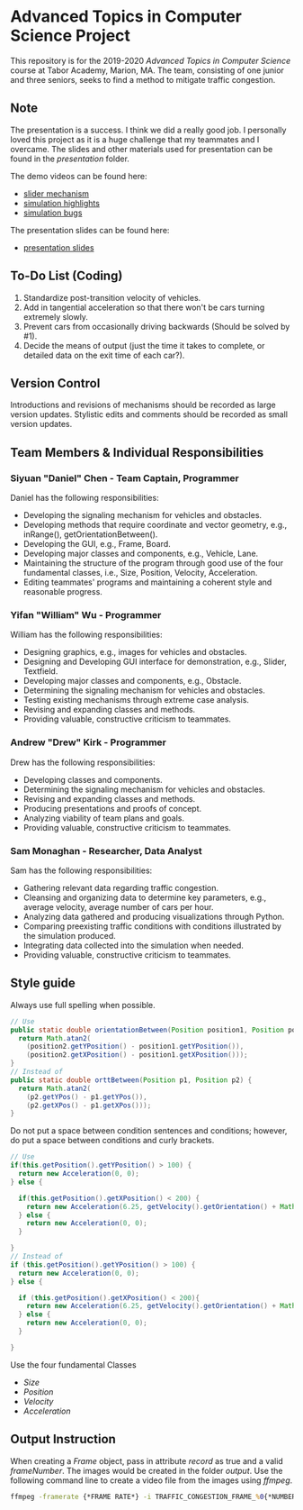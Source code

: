 # Advanced Topics in Computer Science Project

This repository is for the 2019-2020 *Advanced Topics in Computer Science* course at Tabor Academy, Marion, MA. The team, consisting of one junior and three seniors, seeks to find a method to mitigate traffic congestion.

## Note

The presentation is a success. I think we did a really good job. I personally loved this project as it is a huge challenge that my teammates and I overcame. The slides and other materials used for presentation can be found in the *presentation* folder.

The demo videos can be found here:

- [slider mechanism](https://www.youtube.com/watch?v=X3eocx7e0ZQ&t=6s)
- [simulation highlights](https://www.youtube.com/watch?v=-0xZJXuY53w&t=10s)
- [simulation bugs](https://www.youtube.com/watch?v=QnFFjuYpibc&t=32s)

The presentation slides can be found here:

- [presentation slides](https://docs.google.com/presentation/d/13ZvTHROURSSyoiy_aaaA2LyBva7DCs9VzM5XUktOJfk/edit?usp=sharing)

## To-Do List (Coding)

1. Standardize post-transition velocity of vehicles.
2. Add in tangential acceleration so that there won't be cars turning extremely slowly.
3. Prevent cars from occasionally driving backwards (Should be solved by #1).
4. Decide the means of output (just the time it takes to complete, or detailed data on the exit time of each car?).

## Version Control

Introductions and revisions of mechanisms should be recorded as large version updates. Stylistic edits and comments should be recorded as small version updates.

## Team Members & Individual Responsibilities

### Siyuan "Daniel" Chen - Team Captain, Programmer

Daniel has the following responsibilities:

- Developing the signaling mechanism for vehicles and obstacles.
- Developing methods that require coordinate and vector geometry, e.g., inRange(), getOrientationBetween().
- Developing the GUI, e.g., Frame, Board.
- Developing major classes and components, e.g., Vehicle, Lane.
- Maintaining the structure of the program through good use of the four fundamental classes, i.e., Size, Position, Velocity, Acceleration.
- Editing teammates' programs and maintaining a coherent style and reasonable progress.

### Yifan "William" Wu - Programmer

William has the following responsibilities:

- Designing graphics, e.g., images for vehicles and obstacles.
- Designing and Developing GUI interface for demonstration, e.g., Slider, Textfield.
- Developing major classes and components, e.g., Obstacle.
- Determining the signaling mechanism for vehicles and obstacles.
- Testing existing mechanisms through extreme case analysis.
- Revising and expanding classes and methods.
- Providing valuable, constructive criticism to teammates.

### Andrew "Drew" Kirk - Programmer

Drew has the following responsibilities:

- Developing classes and components.
- Determining the signaling mechanism for vehicles and obstacles.
- Revising and expanding classes and methods.
- Producing presentations and proofs of concept.
- Analyzing viability of team plans and goals.
- Providing valuable, constructive criticism to teammates.

### Sam Monaghan - Researcher, Data Analyst

Sam has the following responsibilities:

- Gathering relevant data regarding traffic congestion.
- Cleansing and organizing data to determine key parameters, e.g., average velocity, average number of cars per hour.
- Analyzing data gathered and producing visualizations through Python.
- Comparing preexisting traffic conditions with conditions illustrated by the simulation produced.
- Integrating data collected into the simulation when needed.
- Providing valuable, constructive criticism to teammates.

## Style guide

Always use full spelling when possible.

```java
// Use
public static double orientationBetween(Position position1, Position position2) {
  return Math.atan2(
    (position2.getYPosition() - position1.getYPosition()),
    (position2.getXPosition() - position1.getXPosition()));
}
// Instead of
public static double orttBetween(Position p1, Position p2) {
  return Math.atan2(
    (p2.getYPos() - p1.getYPos()),
    (p2.getXPos() - p1.getXPos()));
}
```

Do not put a space between condition sentences and conditions; however, do put a space between conditions and curly brackets.

```java
// Use
if(this.getPosition().getYPosition() > 100) {
  return new Acceleration(0, 0);
} else {

  if(this.getPosition().getXPosition() < 200) {
    return new Acceleration(6.25, getVelocity().getOrientation() + Math.PI / 2);
  } else {
    return new Acceleration(0, 0);
  }

}
// Instead of
if (this.getPosition().getYPosition() > 100) {
  return new Acceleration(0, 0);
} else {

  if (this.getPosition().getXPosition() < 200){
    return new Acceleration(6.25, getVelocity().getOrientation() + Math.PI / 2);
  } else {
    return new Acceleration(0, 0);
  }

}
```

Use the four fundamental Classes

- *Size*
- *Position*
- *Velocity*
- *Acceleration*

## Output Instruction

When creating a *Frame* object, pass in attribute *record* as true and a valid *frameNumber*. The images would be created in the folder *output*. Use the following command line to create a video file from the images using *ffmpeg*.

```cmd
ffmpeg -framerate {*FRAME RATE*} -i TRAFFIC_CONGESTION_FRAME_%0{*NUMBER OF DIGITS*}d.png {*OUTPUT FILE NAME*}.mp4
```
